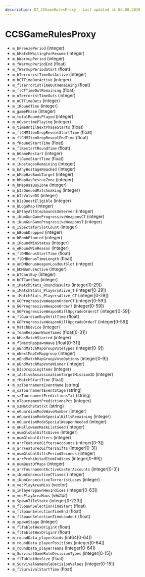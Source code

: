 ```yaml
---
description: DT_CSGameRulesProxy - Last updated at 06.08.2019
---
```


# CCSGameRulesProxy


* `m_bFreezePeriod` (integer)
* `m_bMatchWaitingForResume` (integer)
* `m_bWarmupPeriod` (integer)
* `m_fWarmupPeriodEnd` (float)
* `m_fWarmupPeriodStart` (float)
* `m_bTerroristTimeOutActive` (integer)
* `m_bCTTimeOutActive` (integer)
* `m_flTerroristTimeOutRemaining` (float)
* `m_flCTTimeOutRemaining` (float)
* `m_nTerroristTimeOuts` (integer)
* `m_nCTTimeOuts` (integer)
* `m_iRoundTime` (integer)
* `m_gamePhase` (integer)
* `m_totalRoundsPlayed` (integer)
* `m_nOvertimePlaying` (integer)
* `m_timeUntilNextPhaseStarts` (float)
* `m_flCMMItemDropRevealStartTime` (float)
* `m_flCMMItemDropRevealEndTime` (float)
* `m_fRoundStartTime` (float)
* `m_flRestartRoundTime` (float)
* `m_bGameRestart` (integer)
* `m_flGameStartTime` (float)
* `m_iHostagesRemaining` (integer)
* `m_bAnyHostageReached` (integer)
* `m_bMapHasBombTarget` (integer)
* `m_bMapHasRescueZone` (integer)
* `m_bMapHasBuyZone` (integer)
* `m_bIsQueuedMatchmaking` (integer)
* `m_bIsValveDS` (integer)
* `m_bIsQuestEligible` (integer)
* `m_bLogoMap` (integer)
* `m_bPlayAllStepSoundsOnServer` (integer)
* `m_iNumGunGameProgressiveWeaponsCT` (integer)
* `m_iNumGunGameProgressiveWeaponsT` (integer)
* `m_iSpectatorSlotCount` (integer)
* `m_bBombDropped` (integer)
* `m_bBombPlanted` (integer)
* `m_iRoundWinStatus` (integer)
* `m_eRoundWinReason` (integer)
* `m_flDMBonusStartTime` (float)
* `m_flDMBonusTimeLength` (float)
* `m_unDMBonusWeaponLoadoutSlot` (integer)
* `m_bDMBonusActive` (integer)
* `m_bTCantBuy` (integer)
* `m_bCTCantBuy` (integer)
* `m_iMatchStats_RoundResults` (integer[0-29])
* `m_iMatchStats_PlayersAlive_T` (integer[0-29])
* `m_iMatchStats_PlayersAlive_CT` (integer[0-29])
* `m_GGProgressiveWeaponOrderCT` (integer[0-59])
* `m_GGProgressiveWeaponOrderT` (integer[0-59])
* `m_GGProgressiveWeaponKillUpgradeOrderCT` (integer[0-59])
* `m_flGuardianBuyUntilTime` (float)
* `m_GGProgressiveWeaponKillUpgradeOrderT` (integer[0-59])
* `m_MatchDevice` (integer)
* `m_TeamRespawnWaveTimes` (float[0-31])
* `m_bHasMatchStarted` (integer)
* `m_flNextRespawnWave` (float[0-31])
* `m_nEndMatchMapGroupVoteTypes` (integer[0-9])
* `m_nNextMapInMapgroup` (integer)
* `m_nEndMatchMapGroupVoteOptions` (integer[0-9])
* `m_nEndMatchMapVoteWinner` (integer)
* `m_bIsDroppingItems` (integer)
* `m_iActiveAssassinationTargetMissionID` (integer)
* `m_fMatchStartTime` (float)
* `m_szTournamentEventName` (string)
* `m_szTournamentEventStage` (string)
* `m_szTournamentPredictionsTxt` (string)
* `m_nTournamentPredictionsPct` (integer)
* `m_szMatchStatTxt` (string)
* `m_nGuardianModeWaveNumber` (integer)
* `m_nGuardianModeSpecialKillsRemaining` (integer)
* `m_nGuardianModeSpecialWeaponNeeded` (integer)
* `m_nHalloweenMaskListSeed` (integer)
* `m_numGlobalGiftsGiven` (integer)
* `m_numGlobalGifters` (integer)
* `m_arrFeaturedGiftersAccounts` (integer[0-3])
* `m_arrFeaturedGiftersGifts` (integer[0-3])
* `m_numGlobalGiftsPeriodSeconds` (integer)
* `m_arrProhibitedItemIndices` (integer[0-99])
* `m_numBestOfMaps` (integer)
* `m_arrTournamentActiveCasterAccounts` (integer[0-3])
* `m_iNumConsecutiveCTLoses` (integer)
* `m_iNumConsecutiveTerroristLoses` (integer)
* `m_vecPlayAreaMins` (vector)
* `m_iPlayerSpawnHexIndices` (integer[0-63])
* `m_vecPlayAreaMaxs` (vector)
* `m_SpawnTileState` (integer[0-223])
* `m_flSpawnSelectionTimeStart` (float)
* `m_flSpawnSelectionTimeEnd` (float)
* `m_flSpawnSelectionTimeLoadout` (float)
* `m_spawnStage` (integer)
* `m_flTabletHexOriginX` (float)
* `m_flTabletHexOriginY` (float)
* `m_roundData_playerXuids` (int64[0-64])
* `m_roundData_playerPositions` (integer[0-64])
* `m_roundData_playerTeams` (integer[0-64])
* `m_SurvivalGameRuleDecisionTypes` (integer[0-15])
* `m_flTabletHexSize` (float)
* `m_SurvivalGameRuleDecisionValues` (integer[0-15])
* `m_flSurvivalStartTime` (float)